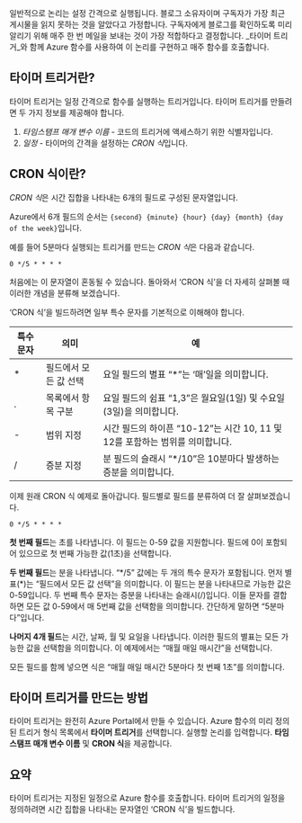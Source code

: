 일반적으로 논리는 설정 간격으로 실행됩니다. 블로그 소유자이며 구독자가 가장 최근 게시물을 읽지 못하는 것을 알았다고 가정합니다. 구독자에게 블로그를 확인하도록 미리 알리기 위해 매주 한 번 메일을 보내는 것이 가장 적합하다고 결정합니다. _타이머 트리거_와 함께 Azure 함수를 사용하여 이 논리를 구현하고 매주 함수를 호출합니다.

## <a name="what-is-a-timer-trigger"></a>타이머 트리거란?

타이머 트리거는 일정 간격으로 함수를 실행하는 트리거입니다. 타이머 트리거를 만들려면 두 가지 정보를 제공해야 합니다. 

1. *타임스탬프 매개 변수 이름* - 코드의 트리거에 액세스하기 위한 식별자입니다. 
2. *일정* - 타이머의 간격을 설정하는 *CRON 식*입니다.

## <a name="what-is-a-cron-expression"></a>CRON 식이란?

*CRON 식*은 시간 집합을 나타내는 6개의 필드로 구성된 문자열입니다.

Azure에서 6개 필드의 순서는 `{second} {minute} {hour} {day} {month} {day of the week}`입니다.

예를 들어 5분마다 실행되는 트리거를 만드는 *CRON 식*은 다음과 같습니다.

```
0 */5 * * * *
```

처음에는 이 문자열이 혼동될 수 있습니다. 돌아와서 ‘CRON 식’을 더 자세히 살펴볼 때 이러한 개념을 분류해 보겠습니다.

‘CRON 식’을 빌드하려면 일부 특수 문자를 기본적으로 이해해야 합니다.

| 특수 문자 | 의미 | 예 |
| ------------- | ------------- | ------------- |
| *      | 필드에서 모든 값 선택 | 요일 필드의 별표 “*”는 ‘매’일을 의미합니다. |
| .      | 목록에서 항목 구분 | 요일 필드의 쉼표 “1,3”은 월요일(1일) 및 수요일(3일)을 의미합니다. |
| -      | 범위 지정 | 시간 필드의 하이픈 “10-12”는 시간 10, 11 및 12를 포함하는 범위를 의미합니다. |
| /      | 증분 지정 | 분 필드의 슬래시 “*/10”은 10분마다 발생하는 증분을 의미합니다. |

이제 원래 CRON 식 예제로 돌아갑니다. 필드별로 필드를 분류하여 더 잘 살펴보겠습니다.

```
0 */5 * * * *
```

**첫 번째 필드**는 초를 나타냅니다. 이 필드는 0-59 값을 지원합니다. 필드에 0이 포함되어 있으므로 첫 번째 가능한 값(1초)을 선택합니다.

**두 번째 필드**는 분을 나타냅니다. “*/5” 값에는 두 개의 특수 문자가 포함됩니다. 먼저 별표(\*)는 “필드에서 모든 값 선택”을 의미합니다. 이 필드는 분을 나타내므로 가능한 값은 0-59입니다. 두 번째 특수 문자는 증분을 나타내는 슬래시(/)입니다. 이들 문자를 결합하면 모든 값 0-59에서 매 5번째 값을 선택함을 의미합니다. 간단하게 말하면 “5분마다”입니다.

**나머지 4개 필드**는 시간, 날짜, 월 및 요일을 나타냅니다. 이러한 필드의 별표는 모든 가능한 값을 선택함을 의미합니다. 이 예제에서는 “매월 매일 매시간”을 선택합니다.

모든 필드를 함께 넣으면 식은 “매월 매일 매시간 5분마다 첫 번째 1초”를 의미합니다.

## <a name="how-to-create-a-timer-trigger"></a>타이머 트리거를 만드는 방법

타이머 트리거는 완전히 Azure Portal에서 만들 수 있습니다. Azure 함수의 미리 정의된 트리거 형식 목록에서 **타이머 트리거**를 선택합니다. 실행할 논리를 입력합니다. **타임스탬프 매개 변수 이름** 및 **CRON 식**을 제공합니다.

## <a name="summary"></a>요약

타이머 트리거는 지정된 일정으로 Azure 함수를 호출합니다. 타이머 트리거의 일정을 정의하려면 시간 집합을 나타내는 문자열인 ‘CRON 식’을 빌드합니다.
